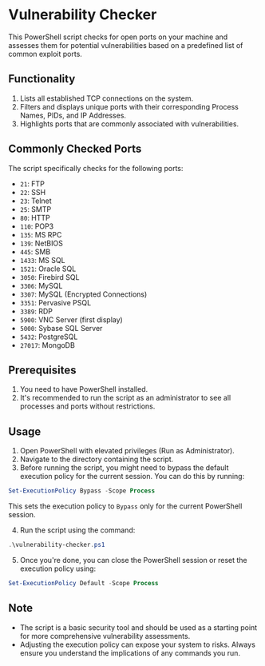 # Vulnerability Checker

This PowerShell script checks for open ports on your machine and assesses them for potential vulnerabilities based on a predefined list of common exploit ports.

## Functionality

1. Lists all established TCP connections on the system.
2. Filters and displays unique ports with their corresponding Process Names, PIDs, and IP Addresses.
3. Highlights ports that are commonly associated with vulnerabilities.

## Commonly Checked Ports

The script specifically checks for the following ports:
- `21`: FTP
- `22`: SSH
- `23`: Telnet
- `25`: SMTP
- `80`: HTTP
- `110`: POP3
- `135`: MS RPC
- `139`: NetBIOS
- `445`: SMB
- `1433`: MS SQL
- `1521`: Oracle SQL
- `3050`: Firebird SQL
- `3306`: MySQL
- `3307`: MySQL (Encrypted Connections)
- `3351`: Pervasive PSQL
- `3389`: RDP
- `5900`: VNC Server (first display)
- `5000`: Sybase SQL Server
- `5432`: PostgreSQL
- `27017`: MongoDB

## Prerequisites

1. You need to have PowerShell installed.
2. It's recommended to run the script as an administrator to see all processes and ports without restrictions.

## Usage

1. Open PowerShell with elevated privileges (Run as Administrator).
2. Navigate to the directory containing the script.
3. Before running the script, you might need to bypass the default execution policy for the current session. You can do this by running:
```powershell
Set-ExecutionPolicy Bypass -Scope Process
```
This sets the execution policy to `Bypass` only for the current PowerShell session.

4. Run the script using the command:
```powershell
.\vulnerability-checker.ps1
```

5. Once you're done, you can close the PowerShell session or reset the execution policy using:
```powershell
Set-ExecutionPolicy Default -Scope Process
```

## Note

- The script is a basic security tool and should be used as a starting point for more comprehensive vulnerability assessments.
- Adjusting the execution policy can expose your system to risks. Always ensure you understand the implications of any commands you run.